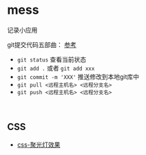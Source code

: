 # mess
记录小应用

git提交代码五部曲：
[参考](https://jingyan.baidu.com/article/359911f5a4fe4b57fe03060d.html)

- `git status` 查看当前状态
- `git add .` 或者 `git add xxx`
- `git commit -m 'XXX'` 推送修改到本地git库中
- `git pull <远程主机名> <远程分支名>`
- `git push <远程主机名> <远程分支名>`

<br/>

## CSS
- [css-聚光灯效果](https://github.com/CodingBuye/mess/tree/master/css-聚光灯效果)